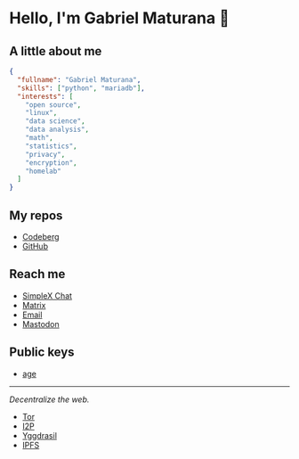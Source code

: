 # Hello, I'm Gabriel Maturana 👋

## A little about me

```json
{
  "fullname": "Gabriel Maturana", 
  "skills": ["python", "mariadb"],
  "interests": [
    "open source",
    "linux",
    "data science",
    "data analysis",
    "math",
    "statistics",
    "privacy",
    "encryption",
    "homelab"
  ]
}
```

## My repos

- [Codeberg](https://codeberg.org/imMaturana)
- [GitHub](https://github.com/imMaturana)

## Reach me

- [SimpleX Chat](https://simplex.chat/contact#/?v=2-7&smp=smp%3A%2F%2FZKe4uxF4Z_aLJJOEsC-Y6hSkXgQS5-oc442JQGkyP8M%3D%40smp17.simplex.im%2FcJt94k1fFgDP10jXXc8xaMhs2NZUgTUk%23%2F%3Fv%3D1-4%26dh%3DMCowBQYDK2VuAyEAYTK3viKqqpjs-oI8GfPCj6Ovld9s2V34FzqnS8kCHFI%253D%26q%3Dc%26srv%3Dogtwfxyi3h2h5weftjjpjmxclhb5ugufa5rcyrmg7j4xlch7qsr5nuqd.onion)
- [Matrix](https://matrix.to/#/@maturana.me:matrix.org)
- [Email](mailto:goal-dial-scalded@duck.com)
- [Mastodon](https://bolha.us/@maturana)

## Public keys

- [age](./age.pub)

---

_Decentralize the web._

- [Tor](https://torproject.org)
- [I2P](https://geti2p.net)
- [Yggdrasil](https://yggdrasil-network.github.io)
- [IPFS](https://ipfs.tech)
